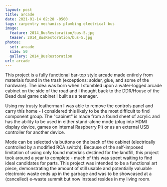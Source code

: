 ```yaml
---
layout: post
title: arcade
date: 2021-01-14 02:28 -0500
tags: carpentry mechanics plumbing electrical bus
image:
  feature: 2014_BusRestoration/bus-5.jpg
  teaser: 2014_BusRestoration/bus-5.jpg
photos:
  set: arcade
  size: 50
  gallery: 2014_BusRestoration
url: arcade
---
```


This project is a fully functional bar-top style arcade made entirely from materials found in the trash (exceptions: solder, glue, and some of the hardware). The idea was born when I stumbled upon a water-logged arcade cabinet on the side of the road and I thought back to the DDR/House of the Dead dual game cabinet I built as a teenager. 

Using my trusty leatherman I was able to remove the controls panel and carry this home - I considered this likely to be the most difficult to find component group. The "cabinet" is made from a found sheet of acrylic and has the ability to be used in either stand-alone mode (plug into HDMI display device, games on internal Raspberry Pi) or as an external USB controller for another device. 

Mode can be selected via buttons on the back of the cabinet (electrically controlled by a modified RCA switch). Because of the self-imposed limitation of using only found materials destined for the landfill, this project took around a year to complete - much of this was spent waiting to find ideal candidates for parts. This project was intended to be a functional art piece, demonstrating the amount of still usable and potentially valuable electronic waste ends up in the garbage and was to be showcased at a (cancelled) e-waste summit but now instead resides in my living room.